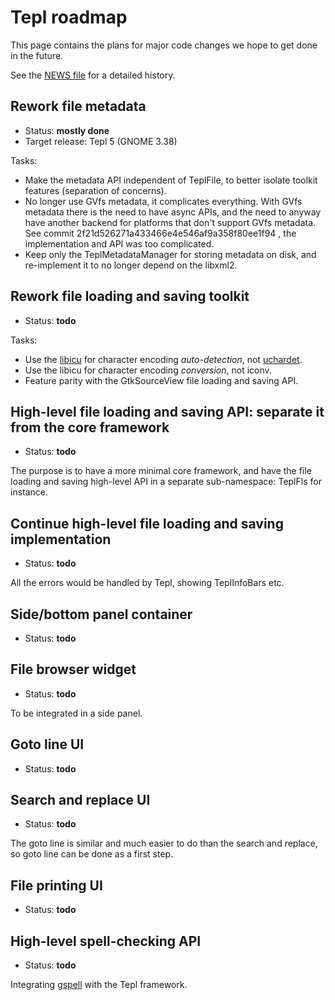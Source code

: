 Tepl roadmap
============

This page contains the plans for major code changes we hope to get done in the
future.

See the [NEWS file](../NEWS) for a detailed history.

Rework file metadata
--------------------

- Status: **mostly done**
- Target release: Tepl 5 (GNOME 3.38)

Tasks:
- Make the metadata API independent of TeplFile, to better isolate toolkit
  features (separation of concerns).
- No longer use GVfs metadata, it complicates everything. With GVfs metadata
  there is the need to have async APIs, and the need to anyway have another
  backend for platforms that don't support GVfs metadata.
  See commit 2f21d526271a433466e4e546af9a358f80ee1f94 , the implementation and
  API was too complicated.
- Keep only the TeplMetadataManager for storing metadata on disk, and
  re-implement it to no longer depend on the libxml2.

Rework file loading and saving toolkit
--------------------------------------

- Status: **todo**

Tasks:
- Use the [libicu](http://site.icu-project.org/) for character encoding
  _auto-detection_, not
  [uchardet](https://www.freedesktop.org/wiki/Software/uchardet/).
- Use the libicu for character encoding _conversion_, not iconv.
- Feature parity with the GtkSourceView file loading and saving API.

High-level file loading and saving API: separate it from the core framework
---------------------------------------------------------------------------

- Status: **todo**

The purpose is to have a more minimal core framework, and have the file loading
and saving high-level API in a separate sub-namespace: TeplFls for instance.

Continue high-level file loading and saving implementation
----------------------------------------------------------

- Status: **todo**

All the errors would be handled by Tepl, showing TeplInfoBars etc.

Side/bottom panel container
---------------------------

- Status: **todo**

File browser widget
-------------------

- Status: **todo**

To be integrated in a side panel.

Goto line UI
------------

- Status: **todo**

Search and replace UI
---------------------

- Status: **todo**

The goto line is similar and much easier to do than the search and replace, so
goto line can be done as a first step.

File printing UI
----------------

- Status: **todo**

High-level spell-checking API
-----------------------------

- Status: **todo**

Integrating [gspell](https://wiki.gnome.org/Projects/gspell) with the Tepl
framework.
